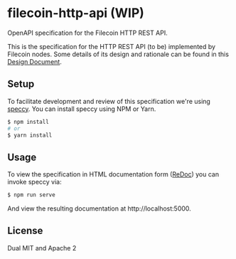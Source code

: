 # filecoin-http-api (WIP)
OpenAPI specification for the Filecoin HTTP REST API. 

This is the specification for the HTTP REST API (to be) implemented by Filecoin nodes. Some details of its design and rationale can be found in this [Design Document](https://docs.google.com/document/d/1ANnTHOU-8612ayvvS7Ru4B1L4voojLE0R0TQ8zF1x5s/edit#heading=h.8v8p3fl8e3gj). 

## Setup 
To facilitate development and review of this specification we're using [speccy](https://github.com/wework/speccy). You can install speccy using NPM or Yarn.

```sh
$ npm install
# or
$ yarn install
```

## Usage
To view the specification in HTML documentation form ([ReDoc](https://github.com/Redocly/redoc)) you can invoke speccy via:
```sh
$ npm run serve
```
And view the resulting documentation at http://localhost:5000.

## License
Dual MIT and Apache 2
